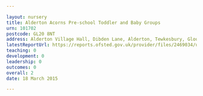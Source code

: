 ```yaml
---

layout: nursery
title: Alderton Acorns Pre-school Toddler and Baby Groups
urn: 101702
postcode: GL20 8NT
address: Alderton Village Hall, Dibden Lane, Alderton, Tewkesbury, Gloucestershire, GL20 8NT
latestReportUrl: https://reports.ofsted.gov.uk/provider/files/2469034/urn/101702.pdf
teaching: 0
development: 0
leadership: 0
outcomes: 0
overall: 2
date: 18 March 2015

---
```

